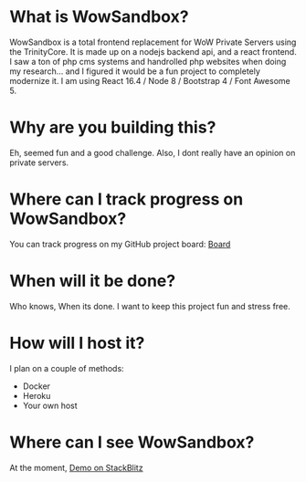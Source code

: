 # What is WowSandbox?
WowSandbox is a total frontend replacement for WoW Private Servers using the TrinityCore. It is made up on a nodejs backend api, and a react frontend. I saw a ton of php cms systems and handrolled php websites when doing my research... and I figured it would be a fun project to completely modernize it.  I am using React 16.4 / Node 8 / Bootstrap 4 / Font Awesome 5.

# Why are you building this?
Eh, seemed fun and a good challenge. Also, I dont really have an opinion on private servers.

# Where can I track progress on WowSandbox?
You can track progress on my GitHub project board: [Board](https://github.com/cfryerdev/WowSandbox/projects/1)

# When will it be done?
Who knows, When its done. I want to keep this project fun and stress free.

# How will I host it?
I plan on a couple of methods:
- Docker
- Heroku
- Your own host

# Where can I see WowSandbox?
At the moment, [Demo on StackBlitz](https://WowSandbox.stackblitz.io)

